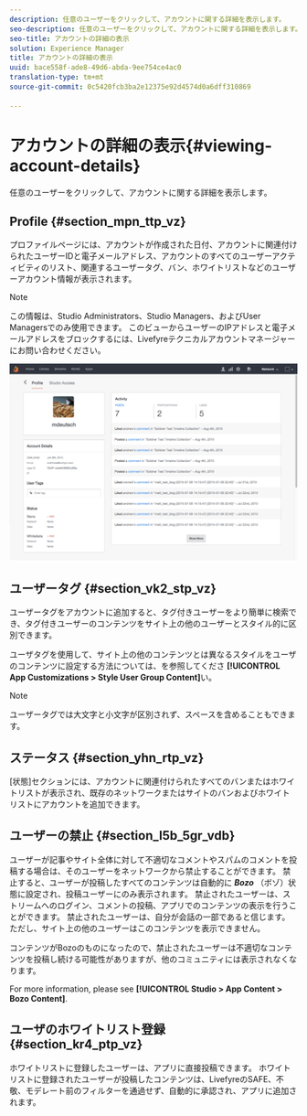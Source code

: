 ```yaml
---
description: 任意のユーザーをクリックして、アカウントに関する詳細を表示します。
seo-description: 任意のユーザーをクリックして、アカウントに関する詳細を表示します。
seo-title: アカウントの詳細の表示
solution: Experience Manager
title: アカウントの詳細の表示
uuid: bace558f-ade8-49d6-abda-9ee754ce4ac0
translation-type: tm+mt
source-git-commit: 0c5420fcb3ba2e12375e92d4574d0a6dff310869

---
```



# アカウントの詳細の表示{#viewing-account-details}

任意のユーザーをクリックして、アカウントに関する詳細を表示します。

## Profile {#section_mpn_ttp_vz}

プロファイルページには、アカウントが作成された日付、アカウントに関連付けられたユーザーIDと電子メールアドレス、アカウントのすべてのユーザーアクティビティのリスト、関連するユーザータグ、バン、ホワイトリストなどのユーザーアカウント情報が表示されます。

>[!NOTE]
>
>この情報は、Studio Administrators、Studio Managers、およびUser Managersでのみ使用できます。 このビューからユーザーのIPアドレスと電子メールアドレスをブロックするには、Livefyreテクニカルアカウントマネージャーにお問い合わせください。

![](assets/UsersProfile-1024x699.png)

## ユーザータグ {#section_vk2_stp_vz}

ユーザータグをアカウントに追加すると、タグ付きユーザーをより簡単に検索でき、タグ付きユーザーのコンテンツをサイト上の他のユーザーとスタイル的に区別できます。

ユーザタグを使用して、サイト上の他のコンテンツとは異なるスタイルをユーザのコンテンツに設定する方法については、を参照してくださ **[!UICONTROL App Customizations > Style User Group Content]**&#x200B;い。

>[!NOTE]
>
>ユーザータグでは大文字と小文字が区別されず、スペースを含めることもできます。

## ステータス {#section_yhn_rtp_vz}

[状態]セクションには、アカウントに関連付けられたすべてのバンまたはホワイトリストが表示され、既存のネットワークまたはサイトのバンおよびホワイトリストにアカウントを追加できます。

## ユーザーの禁止 {#section_l5b_5gr_vdb}

ユーザーが記事やサイト全体に対して不適切なコメントやスパムのコメントを投稿する場合は、そのユーザーをネットワークから禁止することができます。 禁止すると、ユーザーが投稿したすべてのコンテンツは自動的に ***Bozo*** （ボゾ）状態に設定され、投稿ユーザーにのみ表示されます。 禁止されたユーザーは、ストリームへのログイン、コメントの投稿、アプリでのコンテンツの表示を行うことができます。 禁止されたユーザーは、自分が会話の一部であると信じます。 ただし、サイト上の他のユーザーはこのコンテンツを表示できません。

コンテンツがBozoのものになったので、禁止されたユーザーは不適切なコンテンツを投稿し続ける可能性がありますが、他のコミュニティには表示されなくなります。

For more information, please see **[!UICONTROL Studio > App Content > Bozo Content]**.

## ユーザのホワイトリスト登録 {#section_kr4_ptp_vz}

ホワイトリストに登録したユーザーは、アプリに直接投稿できます。 ホワイトリストに登録されたユーザーが投稿したコンテンツは、LivefyreのSAFE、不敬、モデレート前のフィルターを通過せず、自動的に承認され、アプリに追加されます。
